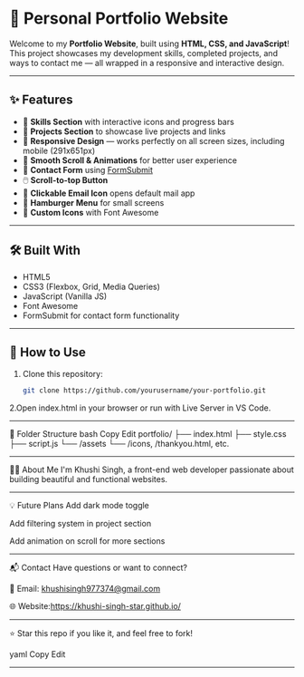 # 💼 Personal Portfolio Website

Welcome to my **Portfolio Website**, built using **HTML, CSS, and JavaScript**!  
This project showcases my development skills, completed projects, and ways to contact me — all wrapped in a responsive and interactive design.

---

## ✨ Features

- 🧠 **Skills Section** with interactive icons and progress bars  
- 📂 **Projects Section** to showcase live projects and links  
- 📱 **Responsive Design** — works perfectly on all screen sizes, including mobile (291x651px)  
- 🔄 **Smooth Scroll & Animations** for better user experience  
- 📧 **Contact Form** using [FormSubmit](https://formsubmit.co)  
- 🖱️ **Scroll-to-top Button**  
- 💌 **Clickable Email Icon** opens default mail app  
- 🍔 **Hamburger Menu** for small screens  
- 🎨 **Custom Icons** with Font Awesome

---

## 🛠️ Built With

- HTML5  
- CSS3 (Flexbox, Grid, Media Queries)  
- JavaScript (Vanilla JS)  
- Font Awesome  
- FormSubmit for contact form functionality

---

## 🧭 How to Use

1. Clone this repository:
   ```bash
   git clone https://github.com/yourusername/your-portfolio.git
2.Open index.html in your browser or run with Live Server in VS Code.

---


📁 Folder Structure
bash
Copy
Edit
portfolio/
├── index.html
├── style.css
├── script.js
└── /assets
    └── /icons, /thankyou.html, etc.

---

🙋‍♀️ About Me
I'm Khushi Singh, a front-end web developer passionate about building beautiful and functional websites.

---

💡 Future Plans
Add dark mode toggle

Add filtering system in project section

Add animation on scroll for more sections

---


📬 Contact
Have questions or want to connect?

📧 Email: khushisingh977374@gmail.com

🌐 Website:https://khushi-singh-star.github.io/

---

⭐ Star this repo if you like it, and feel free to fork!

yaml
Copy
Edit

---

